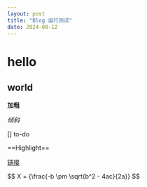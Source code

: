 ```yaml
---
layout: post
title: "Blog 运行测试"
date: 2024-08-12
---
```


# hello

## world

**加粗**

*倾斜*

[] to-do

==Highlight==

[链接](google.com)

$$
X = {\frac{-b \pm \sqrt{b^2 - 4ac}{2a}}
$$

